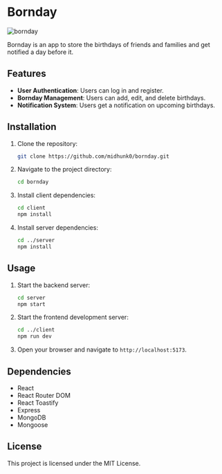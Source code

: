 # Bornday
![bornday](https://github.com/user-attachments/assets/09d226d7-f650-472e-aad6-590913df1bcd)

Bornday is an app to store the birthdays of friends and families and get notified a day before it.

## Features
- **User Authentication**: Users can log in and register.
- **Bornday Management**: Users can add, edit, and delete birthdays.
- **Notification System**: Users get a notification on upcoming birthdays.

## Installation

1. Clone the repository:
    ```sh
    git clone https://github.com/midhunk0/bornday.git
    ```
2. Navigate to the project directory:
    ```sh
    cd bornday
    ```
3. Install client dependencies:
    ```sh
    cd client
    npm install
    ```
4. Install server dependencies:
    ```sh
    cd ../server
    npm install
    ```

## Usage

1. Start the backend server:
    ```sh
    cd server
    npm start
    ```
2. Start the frontend development server:
    ```sh
    cd ../client
    npm run dev
    ```
3. Open your browser and navigate to `http://localhost:5173`.

## Dependencies

- React
- React Router DOM
- React Toastify
- Express
- MongoDB
- Mongoose

## License

This project is licensed under the MIT License.
